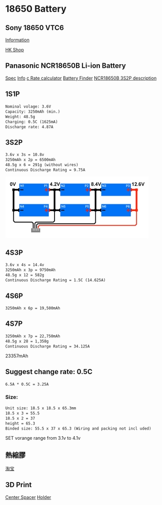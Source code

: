 # 18650 Battery

## Sony 18650 VTC6
[Information](https://www.imrbatteries.com/sony-vtc5a-18650-2600mah-25a-flat-top-battery/)

[HK Shop](http://www.torch.com.hk/tc/product?no=1330)

## Panasonic NCR18650B Li-ion Battery
[Spec](https://www.batteryspace.com/prod-specs/NCR18650B.pdf)
[Info](https://blog.seidel-philipp.de/diy-build-a-longrange-lithium-ion-battery/)
[c Rate calculator](https://power-calculation.com/battery-storage-calculator.php)
[Battery Finder](https://voltaplex.com/lithium-ion-battery-pack/18650-battery-pack)
[NCR18650B 3S2P description](https://voltaplex.com/3s2p-10.8v-6.7ah-li-ion-18650-battery-pack-panasonic-b-cuboid)

## 1S1P
    Nominal volage: 3.6V
    Capacity: 3250mAh (min.)
    Weight: 48.5g
    Charging: 0.5C (1625mA)
    Discharge rate: 4.87A

## 3S2P
    3.6v x 3s = 10.8v
    3250mAh x 2p = 6500mAh
    48.5g x 6 = 291g (without wires)
    Continuous Discharge Rating = 9.75A

![](images/3s2p-wiring.png)

## 4S3P
    3.6v x 4s = 14.4v
    3250mAh x 3p = 9750mAh
    48.5g x 12 = 582g
    Continuous Discharge Rating = 1.5C (14.625A)

## 4S6P
    3250mAh x 6p = 19,500mAh

## 4S7P
    3250mAh x 7p = 22,750mAh
    48.5g x 28 = 1,358g
    Continuous Discharge Rating = 34.125A

23357mAh

## Suggest change rate: 0.5C
    6.5A * 0.5C = 3.25A

### Size: 
    Unit size: 18.5 x 18.5 x 65.3mm
    18.5 x 3 = 55.5
    18.5 x 2 = 37
    height = 65.3
    Binded size: 55.5 x 37 x 65.3 (Wiring and packing not incl uded)

SET vorange range 
from 3.1v to 4.1v

## 熱縮膠
[淘宝](https://item.taobao.com/item.htm?spm=a230r.1.14.134.4c07357dJATFbB&id=528064272872&ns=1&abbucket=1#detail)

## 3D Print
[Center Spacer](https://www.thingiverse.com/thing:2798002)
[Holder](https://www.thingiverse.com/thing:2348345)